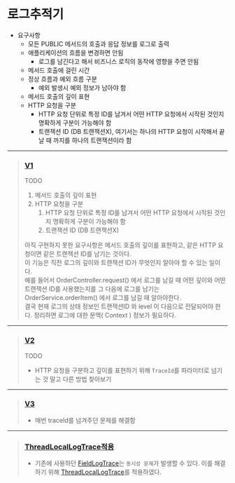 # 로그추적기
* 요구사항
  * 모든 PUBLIC 메서드의 호출과 응답 정보를 로그로 출력 
  * 애플리케이션의 흐름을 변경하면 안됨
    * 로그를 남긴다고 해서 비즈니스 로직의 동작에 영향을 주면 안됨 
  * 메서드 호출에 걸린 시간
  * 정상 흐름과 예외 흐름 구분
    * 예외 발생시 예외 정보가 남아야 함
  * 메서드 호출의 깊이 표현 
  * HTTP 요청을 구분
    * HTTP 요청 단위로 특정 ID를 남겨서 어떤 HTTP 요청에서 시작된 것인지 명확하게 구분이 가능해야 함
    * 트랜잭션 ID (DB 트랜잭션X), 여기서는 하나의 HTTP 요청이 시작해서 끝날 때 까지를 하나의 트랜잭션이라 함

***

> ### [V1](https://github.com/merry-santa/spring_advanced/tree/master/src/main/java/hello/advanced/app/v1)
> TODO
> 1. 메서드 호출의 깊이 표현 
> 2. HTTP 요청을 구분
>     1. HTTP 요청 단위로 특정 ID를 남겨서 어떤 HTTP 요청에서 시작된 것인지 명확하게 구분이 가능해야 함
>     2. 트랜잭션 ID (DB 트랜잭션X)  
>     
> 아직 구현하지 못한 요구사항은 메서드 호출의 깊이를 표현하고, 같은 HTTP 요청이면 같은 트랜잭션 ID를 남기는 것이다.  
> 이 기능은 직전 로그의 깊이와 트랜잭션 ID가 무엇인지 알아야 할 수 있는 일이다.  
> 예를 들어서 OrderController.request() 에서 로그를 남길 때 어떤 깊이와 어떤 트랜잭션 ID를 사용했는지를 그 다음에 로그를 남기는 OrderService.orderItem() 에서 로그를 남길 때 알아야한다.  
> 결국 현재 로그의 상태 정보인 트랜잭션ID 와 level 이 다음으로 전달되어야 한다. 정리하면 로그에 대한 문맥( Context ) 정보가 필요하다.

***


> ### [V2](https://github.com/merry-santa/spring_advanced/tree/master/src/main/java/hello/advanced/app/v2)
> TODO
> * HTTP 요청을 구분하고 깊이를 표현하기 위해 `TraceId`를 파라미터로 넘기는 것 말고 다른 방법 찾아보기

***

> ### [V3](https://github.com/merry-santa/spring_advanced/tree/master/src/main/java/hello/advanced/app/v3)
> * 매번 traceId를 넘겨주던 문제를 해결함

***

> ### [ThreadLocalLogTrace적용](https://github.com/sugil92/spring_advanced/blob/master/src/main/java/hello/advanced/LogTraceConfig.java)
> * 기존에 사용하던 [FieldLogTrace](https://github.com/sugil92/spring_advanced/blob/master/src/main/java/hello/advanced/trace/logtrace/FieldLogTrace.java)는 `동시성 문제`가 발생할 수 있다. 이를 해결하기 위해 [ThreadLocalLogTrace](https://github.com/sugil92/spring_advanced/blob/master/src/main/java/hello/advanced/trace/logtrace/ThreadLocalLogTrace.java)를 적용하였다.





